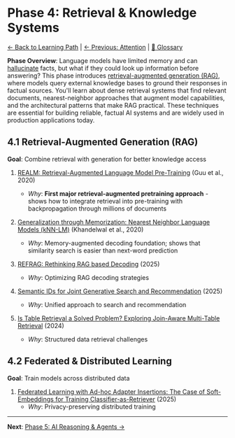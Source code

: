 # Phase 4: Retrieval & Knowledge Systems

[← Back to Learning Path](../learning-path.md) | [← Previous: Attention](phase-03-attention.md) | [📖 Glossary](glossary.md)

**Phase Overview**: Language models have limited memory and can [hallucinate](glossary.md#hallucination) facts, but what if they could look up information before answering? This phase introduces [retrieval-augmented generation (RAG)](glossary.md#rag-retrieval-augmented-generation), where models query external knowledge bases to ground their responses in factual sources. You'll learn about dense retrieval systems that find relevant documents, nearest-neighbor approaches that augment model capabilities, and the architectural patterns that make RAG practical. These techniques are essential for building reliable, factual AI systems and are widely used in production applications today.

## 4.1 Retrieval-Augmented Generation (RAG)
**Goal**: Combine retrieval with generation for better knowledge access

1. [REALM: Retrieval-Augmented Language Model Pre-Training](https://arxiv.org/abs/2002.08909) (Guu et al., 2020)
   - *Why*: **First major retrieval-augmented pretraining approach** - shows how to integrate retrieval into pre-training with backpropagation through millions of documents

2. [Generalization through Memorization: Nearest Neighbor Language Models (kNN-LM)](https://arxiv.org/abs/1911.00172) (Khandelwal et al., 2020)
   - *Why*: Memory-augmented decoding foundation; shows that similarity search is easier than next-word prediction

3. [REFRAG: Rethinking RAG based Decoding](https://arxiv.org/pdf/2509.01092) (2025)
   - *Why*: Optimizing RAG decoding strategies

4. [Semantic IDs for Joint Generative Search and Recommendation](https://arxiv.org/abs/2508.10478) (2025)
   - *Why*: Unified approach to search and recommendation

5. [Is Table Retrieval a Solved Problem? Exploring Join-Aware Multi-Table Retrieval](https://arxiv.org/pdf/2404.09889) (2024)
   - *Why*: Structured data retrieval challenges

## 4.2 Federated & Distributed Learning
**Goal**: Train models across distributed data

1. [Federated Learning with Ad-hoc Adapter Insertions: The Case of Soft-Embeddings for Training Classifier-as-Retriever](https://arxiv.org/pdf/2509.16508) (2025)
   - *Why*: Privacy-preserving distributed training

---

**Next**: [Phase 5: AI Reasoning & Agents →](phase-05-reasoning.md)
